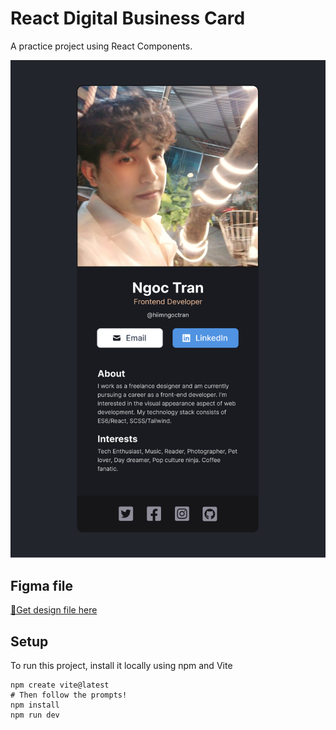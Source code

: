 # React Digital Business Card

A practice project using React Components. 

![Figma image](/public/figma.png)

## Figma file
[🔗Get design file here](https://www.figma.com/file/HW2rfal5rNsQ9nkSIY2M96/Digital-Business-Card?node-id=0%3A1&t=vDbdda8tjRZnbcsT-1)

## Setup
To run this project, install it locally using npm and Vite

```
npm create vite@latest
# Then follow the prompts!
npm install
npm run dev

```
